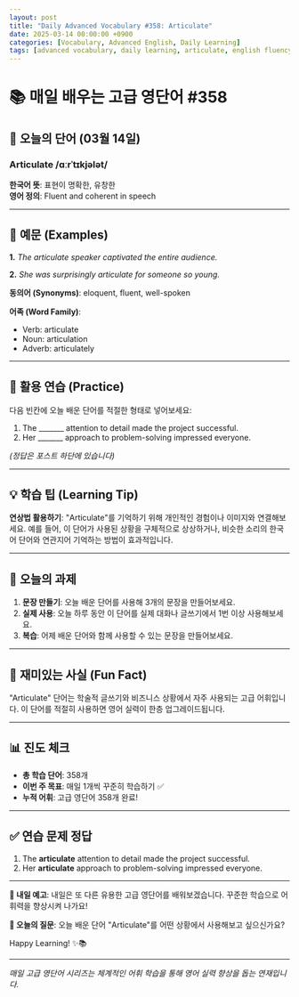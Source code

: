 ```yaml
---
layout: post
title: "Daily Advanced Vocabulary #358: Articulate"
date: 2025-03-14 00:00:00 +0900
categories: [Vocabulary, Advanced English, Daily Learning]
tags: [advanced vocabulary, daily learning, articulate, english fluency]
---
```


# 📚 **매일 배우는 고급 영단어 #358**

## 🌟 **오늘의 단어 (03월 14일)**

### **Articulate** /ɑːrˈtɪkjələt/

**한국어 뜻**: 표현이 명확한, 유창한  
**영어 정의**: Fluent and coherent in speech

<!--more-->

---

## 📖 **예문 (Examples)**

**1.** *The articulate speaker captivated the entire audience.*

**2.** *She was surprisingly articulate for someone so young.*

**동의어 (Synonyms)**: eloquent, fluent, well-spoken

**어족 (Word Family)**:
- Verb: articulate
- Noun: articulation
- Adverb: articulately

---

## 🎯 **활용 연습 (Practice)**

다음 빈칸에 오늘 배운 단어를 적절한 형태로 넣어보세요:

1. The _______ attention to detail made the project successful.
2. Her _______ approach to problem-solving impressed everyone.

*(정답은 포스트 하단에 있습니다)*

---

## 💡 **학습 팁 (Learning Tip)**

**연상법 활용하기**: "Articulate"를 기억하기 위해 개인적인 경험이나 이미지와 연결해보세요. 
예를 들어, 이 단어가 사용된 상황을 구체적으로 상상하거나, 비슷한 소리의 한국어 단어와 연관지어 기억하는 방법이 효과적입니다.

---

## 📝 **오늘의 과제**

1. **문장 만들기**: 오늘 배운 단어를 사용해 3개의 문장을 만들어보세요.
2. **실제 사용**: 오늘 하루 동안 이 단어를 실제 대화나 글쓰기에서 1번 이상 사용해보세요.
3. **복습**: 어제 배운 단어와 함께 사용할 수 있는 문장을 만들어보세요.

---

## 🎲 **재미있는 사실 (Fun Fact)**

"Articulate" 단어는 학술적 글쓰기와 비즈니스 상황에서 자주 사용되는 고급 어휘입니다. 이 단어를 적절히 사용하면 영어 실력이 한층 업그레이드됩니다.

---

## 📊 **진도 체크**

- **총 학습 단어**: 358개
- **이번 주 목표**: 매일 1개씩 꾸준히 학습하기 ✅
- **누적 어휘**: 고급 영단어 358개 완료!

---

## ✅ **연습 문제 정답**

1. The **articulate** attention to detail made the project successful.
2. Her **articulate** approach to problem-solving impressed everyone.

---

**🎯 내일 예고**: 내일은 또 다른 유용한 고급 영단어를 배워보겠습니다. 꾸준한 학습으로 어휘력을 향상시켜 나가요!

**💭 오늘의 질문**: 오늘 배운 단어 "Articulate"를 어떤 상황에서 사용해보고 싶으신가요? 

Happy Learning! ✨📚

---

*매일 고급 영단어 시리즈는 체계적인 어휘 학습을 통해 영어 실력 향상을 돕는 연재입니다.*
